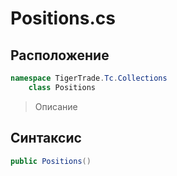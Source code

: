 
# Positions.cs
## Расположение
```csharp
namespace TigerTrade.Tc.Collections  
    class Positions
```

> Описание

## Синтаксис
```csharp
public Positions()
```
